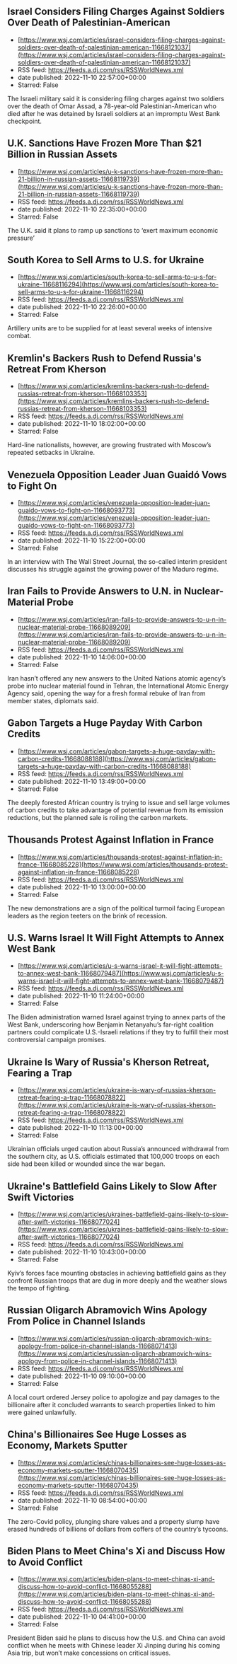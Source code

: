 ## Israel Considers Filing Charges Against Soldiers Over Death of Palestinian-American
 - [https://www.wsj.com/articles/israel-considers-filing-charges-against-soldiers-over-death-of-palestinian-american-11668121037](https://www.wsj.com/articles/israel-considers-filing-charges-against-soldiers-over-death-of-palestinian-american-11668121037)
 - RSS feed: https://feeds.a.dj.com/rss/RSSWorldNews.xml
 - date published: 2022-11-10 22:57:00+00:00
 - Starred: False

The Israeli military said it is considering filing charges against two soldiers over the death of Omar Assad, a 78-year-old Palestinian-American who died after he was detained by Israeli soldiers at an impromptu West Bank checkpoint.

## U.K. Sanctions Have Frozen More Than $21 Billion in Russian Assets
 - [https://www.wsj.com/articles/u-k-sanctions-have-frozen-more-than-21-billion-in-russian-assets-11668119739](https://www.wsj.com/articles/u-k-sanctions-have-frozen-more-than-21-billion-in-russian-assets-11668119739)
 - RSS feed: https://feeds.a.dj.com/rss/RSSWorldNews.xml
 - date published: 2022-11-10 22:35:00+00:00
 - Starred: False

The U.K. said it plans to ramp up sanctions to ‘exert maximum economic pressure’

## South Korea to Sell Arms to U.S. for Ukraine
 - [https://www.wsj.com/articles/south-korea-to-sell-arms-to-u-s-for-ukraine-11668116294](https://www.wsj.com/articles/south-korea-to-sell-arms-to-u-s-for-ukraine-11668116294)
 - RSS feed: https://feeds.a.dj.com/rss/RSSWorldNews.xml
 - date published: 2022-11-10 22:26:00+00:00
 - Starred: False

Artillery units are to be supplied for at least several weeks of intensive combat.

## Kremlin's Backers Rush to Defend Russia's Retreat From Kherson
 - [https://www.wsj.com/articles/kremlins-backers-rush-to-defend-russias-retreat-from-kherson-11668103353](https://www.wsj.com/articles/kremlins-backers-rush-to-defend-russias-retreat-from-kherson-11668103353)
 - RSS feed: https://feeds.a.dj.com/rss/RSSWorldNews.xml
 - date published: 2022-11-10 18:02:00+00:00
 - Starred: False

Hard-line nationalists, however, are growing frustrated with Moscow’s repeated setbacks in Ukraine.

## Venezuela Opposition Leader Juan Guaidó Vows to Fight On
 - [https://www.wsj.com/articles/venezuela-opposition-leader-juan-guaido-vows-to-fight-on-11668093773](https://www.wsj.com/articles/venezuela-opposition-leader-juan-guaido-vows-to-fight-on-11668093773)
 - RSS feed: https://feeds.a.dj.com/rss/RSSWorldNews.xml
 - date published: 2022-11-10 15:22:00+00:00
 - Starred: False

In an interview with The Wall Street Journal, the so-called interim president discusses his struggle against the growing power of the Maduro regime.

## Iran Fails to Provide Answers to U.N. in Nuclear-Material Probe
 - [https://www.wsj.com/articles/iran-fails-to-provide-answers-to-u-n-in-nuclear-material-probe-11668089209](https://www.wsj.com/articles/iran-fails-to-provide-answers-to-u-n-in-nuclear-material-probe-11668089209)
 - RSS feed: https://feeds.a.dj.com/rss/RSSWorldNews.xml
 - date published: 2022-11-10 14:06:00+00:00
 - Starred: False

Iran hasn’t offered any new answers to the United Nations atomic agency’s probe into nuclear material found in Tehran, the International Atomic Energy Agency said, opening the way for a fresh formal rebuke of Iran from member states, diplomats said.

## Gabon Targets a Huge Payday With Carbon Credits
 - [https://www.wsj.com/articles/gabon-targets-a-huge-payday-with-carbon-credits-11668088188](https://www.wsj.com/articles/gabon-targets-a-huge-payday-with-carbon-credits-11668088188)
 - RSS feed: https://feeds.a.dj.com/rss/RSSWorldNews.xml
 - date published: 2022-11-10 13:49:00+00:00
 - Starred: False

The deeply forested African country is trying to issue and sell large volumes of carbon credits to take advantage of potential revenue from its emission reductions, but the planned sale is roiling the carbon markets.

## Thousands Protest Against Inflation in France
 - [https://www.wsj.com/articles/thousands-protest-against-inflation-in-france-11668085228](https://www.wsj.com/articles/thousands-protest-against-inflation-in-france-11668085228)
 - RSS feed: https://feeds.a.dj.com/rss/RSSWorldNews.xml
 - date published: 2022-11-10 13:00:00+00:00
 - Starred: False

The new demonstrations are a sign of the political turmoil facing European leaders as the region teeters on the brink of recession.

## U.S. Warns Israel It Will Fight Attempts to Annex West Bank
 - [https://www.wsj.com/articles/u-s-warns-israel-it-will-fight-attempts-to-annex-west-bank-11668079487](https://www.wsj.com/articles/u-s-warns-israel-it-will-fight-attempts-to-annex-west-bank-11668079487)
 - RSS feed: https://feeds.a.dj.com/rss/RSSWorldNews.xml
 - date published: 2022-11-10 11:24:00+00:00
 - Starred: False

The Biden administration warned Israel against trying to annex parts of the West Bank, underscoring how Benjamin Netanyahu’s far-right coalition partners could complicate U.S.-Israeli relations if they try to fulfill their most controversial campaign promises.

## Ukraine Is Wary of Russia's Kherson Retreat, Fearing a Trap
 - [https://www.wsj.com/articles/ukraine-is-wary-of-russias-kherson-retreat-fearing-a-trap-11668078822](https://www.wsj.com/articles/ukraine-is-wary-of-russias-kherson-retreat-fearing-a-trap-11668078822)
 - RSS feed: https://feeds.a.dj.com/rss/RSSWorldNews.xml
 - date published: 2022-11-10 11:13:00+00:00
 - Starred: False

Ukrainian officials urged caution about Russia’s announced withdrawal from the southern city, as U.S. officials estimated that 100,000 troops on each side had been killed or wounded since the war began.

## Ukraine's Battlefield Gains Likely to Slow After Swift Victories
 - [https://www.wsj.com/articles/ukraines-battlefield-gains-likely-to-slow-after-swift-victories-11668077024](https://www.wsj.com/articles/ukraines-battlefield-gains-likely-to-slow-after-swift-victories-11668077024)
 - RSS feed: https://feeds.a.dj.com/rss/RSSWorldNews.xml
 - date published: 2022-11-10 10:43:00+00:00
 - Starred: False

Kyiv’s forces face mounting obstacles in achieving battlefield gains as they confront Russian troops that are dug in more deeply and the weather slows the tempo of fighting.

## Russian Oligarch Abramovich Wins Apology From Police in Channel Islands
 - [https://www.wsj.com/articles/russian-oligarch-abramovich-wins-apology-from-police-in-channel-islands-11668071413](https://www.wsj.com/articles/russian-oligarch-abramovich-wins-apology-from-police-in-channel-islands-11668071413)
 - RSS feed: https://feeds.a.dj.com/rss/RSSWorldNews.xml
 - date published: 2022-11-10 09:10:00+00:00
 - Starred: False

A local court ordered Jersey police to apologize and pay damages to the billionaire after it concluded warrants to search properties linked to him were gained unlawfully.

## China's Billionaires See Huge Losses as Economy, Markets Sputter
 - [https://www.wsj.com/articles/chinas-billionaires-see-huge-losses-as-economy-markets-sputter-11668070435](https://www.wsj.com/articles/chinas-billionaires-see-huge-losses-as-economy-markets-sputter-11668070435)
 - RSS feed: https://feeds.a.dj.com/rss/RSSWorldNews.xml
 - date published: 2022-11-10 08:54:00+00:00
 - Starred: False

The zero-Covid policy, plunging share values and a property slump have erased hundreds of billions of dollars from coffers of the country’s tycoons.

## Biden Plans to Meet China's Xi and Discuss How to Avoid Conflict
 - [https://www.wsj.com/articles/biden-plans-to-meet-chinas-xi-and-discuss-how-to-avoid-conflict-11668055288](https://www.wsj.com/articles/biden-plans-to-meet-chinas-xi-and-discuss-how-to-avoid-conflict-11668055288)
 - RSS feed: https://feeds.a.dj.com/rss/RSSWorldNews.xml
 - date published: 2022-11-10 04:41:00+00:00
 - Starred: False

President Biden said he plans to discuss how the U.S. and China can avoid conflict when he meets with Chinese leader Xi Jinping during his coming Asia trip, but won’t make concessions on critical issues.
